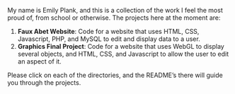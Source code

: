 My name is Emily Plank, and this is a collection of the work I feel the most proud of, from school or otherwise. 
The projects here at the moment are:
<ol>
  <li><strong>Faux Abet Website</strong>: Code for a website that uses HTML, CSS, Javascript, PHP, and MySQL to edit and display data to a user.</li>
  <li><strong>Graphics Final Project</strong>: Code for a website that uses WebGL to display several objects, and HTML, CSS, and Javascript to allow the user to edit an aspect of it.</li>
  </ol>
  Please click on each of the directories, and the README’s there will guide you through the projects.

